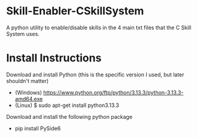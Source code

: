 # Skill-Enabler-CSkillSystem
A python utility to enable/disable skills in the 4 main txt files that the C Skill System uses.

# Install Instructions
Download and install Python (this is the specific version I used, but later shouldn't matter)
- (Windows) https://www.python.org/ftp/python/3.13.3/python-3.13.3-amd64.exe
- (Linux) $ sudo apt-get install python3.13.3

Download and install the following python package
- pip install PySide6